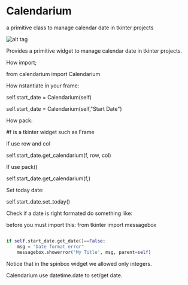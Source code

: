 # Calendarium
a primitive class to manage calendar date in tkinter projects

![alt tag](https://user-images.githubusercontent.com/5463566/63676221-c0a7ae00-c7ea-11e9-805b-b192f895806f.png)


Provides a primitive widget to manage calendar date in tkinter projects.

How import;

from calendarium import Calendarium

How nstantiate in your frame:

self.start_date = Calendarium(self)

self.start_date = Calendarium(self,"Start Date")

How pack:

#f is a tkinter widget such as Frame

if use row and col

self.start_date.get_calendarium(f, row, col)

If use pack()

self.start_date.get_calendarium(f,)

Set today date:

self.start_date.set_today()

Check if a date is right formated do something like:

before you must import this:
from tkinter import messagebox

```python

if self.start_date.get_date()==False:
    msg = "Date format error"
    messagebox.showerror('My Title', msg, parent=self)
```


Notice that in the spinbox widget we allowed only integers.

Calendarium use datetime.date to set/get date.

